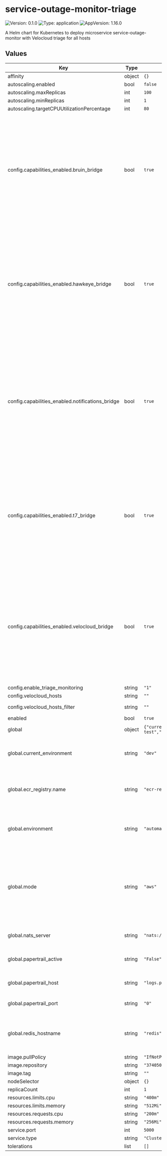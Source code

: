 # service-outage-monitor-triage

![Version: 0.1.0](https://img.shields.io/badge/Version-0.1.0-informational?style=flat-square) ![Type: application](https://img.shields.io/badge/Type-application-informational?style=flat-square) ![AppVersion: 1.16.0](https://img.shields.io/badge/AppVersion-1.16.0-informational?style=flat-square)

A Helm chart for Kubernetes to deploy microservice service-outage-monitor with Velocloud triage for all hosts

## Values

| Key                                              | Type   | Default                                                                                                                                                                                                                                                                    | Description                                                                                                                                                                                                                                      |
|--------------------------------------------------|--------|----------------------------------------------------------------------------------------------------------------------------------------------------------------------------------------------------------------------------------------------------------------------------|--------------------------------------------------------------------------------------------------------------------------------------------------------------------------------------------------------------------------------------------------|
| affinity                                         | object | `{}`                                                                                                                                                                                                                                                                       |                                                                                                                                                                                                                                                  |
| autoscaling.enabled                              | bool   | `false`                                                                                                                                                                                                                                                                    |                                                                                                                                                                                                                                                  |
| autoscaling.maxReplicas                          | int    | `100`                                                                                                                                                                                                                                                                      |                                                                                                                                                                                                                                                  |
| autoscaling.minReplicas                          | int    | `1`                                                                                                                                                                                                                                                                        |                                                                                                                                                                                                                                                  |
| autoscaling.targetCPUUtilizationPercentage       | int    | `80`                                                                                                                                                                                                                                                                       |                                                                                                                                                                                                                                                  |
| config.capabilities_enabled.bruin_bridge         | bool   | `true`                                                                                                                                                                                                                                                                     | Indicate is bruin-bridge is going to be activated. If it is true an initContainer will be created in the service-outage-monitor-triage deployment that will wait until the bruin-bridge service responds correctly to healthcheck calls.         |
| config.capabilities_enabled.hawkeye_bridge       | bool   | `true`                                                                                                                                                                                                                                                                     | Indicate is hawkeye-bridge is going to be activated. If it is true an initContainer will be created in the service-outage-monitor-triage deployment that will wait until the hawkeye-bridge service responds correctly to healthcheck calls.     |
| config.capabilities_enabled.notifications_bridge | bool   | `true`                                                                                                                                                                                                                                                                     | Indicate is notifications-bridge is going to be activated. If it is true an initContainer will be created in the customer-cache deployment that will wait until the notifications-bridge service responds correctly to healthcheck calls.        |
| config.capabilities_enabled.t7_bridge            | bool   | `true`                                                                                                                                                                                                                                                                     | Indicate is t8-bridge is going to be activated. If it is true an initContainer will be created in the service-outage-monitor-triage deployment that will wait until the t7-bridge service responds correctly to healthcheck calls.               |
| config.capabilities_enabled.velocloud_bridge     | bool   | `true`                                                                                                                                                                                                                                                                     | Indicate is velocloud-bridge is going to be activated. If it is true an initContainer will be created in the service-outage-monitor-triage deployment that will wait until the velocloud-bridge service responds correctly to healthcheck calls. |
| config.enable_triage_monitoring                  | string | `"1"`                                                                                                                                                                                                                                                                      |                                                                                                                                                                                                                                                  |
| config.velocloud_hosts                           | string | `""`                                                                                                                                                                                                                                                                       | Velocloud hosts                                                                                                                                                                                                                                  |
| config.velocloud_hosts_filter                    | string | `""`                                                                                                                                                                                                                                                                       | Filter for Velocloud hosts                                                                                                                                                                                                                       |
| enabled                                          | bool   | `true`                                                                                                                                                                                                                                                                     |                                                                                                                                                                                                                                                  |
| global                                           | object | `{"current_environment":"dev","ecr_registry":{"name":"ecr-registry"},"environment":"automation-test","mode":"aws","nats_server":"nats://nats:4222","papertrail_active":"False","papertrail_host":"logs.papertrailapp.com","papertrail_port":"0","redis_hostname":"redis"}` | Global configuration                                                                                                                                                                                                                             |
| global.current_environment                       | string | `"dev"`                                                                                                                                                                                                                                                                    | Name of environment for EKS cluster and network resources                                                                                                                                                                                        |
| global.ecr_registry.name                         | string | `"ecr-registry"`                                                                                                                                                                                                                                                           | Name of the imagePullSecret created to access the images stored in ECR.                                                                                                                                                                          |
| global.environment                               | string | `"automation-test"`                                                                                                                                                                                                                                                        | Name of environment for helm charts and redis elasticaches used                                                                                                                                                                                  |
| global.mode                                      | string | `"aws"`                                                                                                                                                                                                                                                                    | Indicates if the helm chart will be displayed in an aws or local environment, in case it is local, a specific imagePullSecret will be used to access the images stored in ECR.                                                                   |
| global.nats_server                               | string | `"nats://nats:4222"`                                                                                                                                                                                                                                                       | NATS cluster endpoint used by bruin-bridge                                                                                                                                                                                                       |
| global.papertrail_active                         | string | `"False"`                                                                                                                                                                                                                                                                  | Indicates if the logs will be sent to papertrail or not.                                                                                                                                                                                         |
| global.papertrail_host                           | string | `"logs.papertrailapp.com"`                                                                                                                                                                                                                                                 | Papertrail host to which the logs will be sent                                                                                                                                                                                                   |
| global.papertrail_port                           | string | `"0"`                                                                                                                                                                                                                                                                      | Papertrail port to which the logs will be sent                                                                                                                                                                                                   |
| global.redis_hostname                            | string | `"redis"`                                                                                                                                                                                                                                                                  | Redis Hostname used to store heavy NATS messages (>1MB)                                                                                                                                                                                          |
| image.pullPolicy                                 | string | `"IfNotPresent"`                                                                                                                                                                                                                                                           |                                                                                                                                                                                                                                                  |
| image.repository                                 | string | `"374050862540.dkr.ecr.us-east-1.amazonaws.com/service-outage-monitor"`                                                                                                                                                                                                    |                                                                                                                                                                                                                                                  |
| image.tag                                        | string | `""`                                                                                                                                                                                                                                                                       |                                                                                                                                                                                                                                                  |
| nodeSelector                                     | object | `{}`                                                                                                                                                                                                                                                                       |                                                                                                                                                                                                                                                  |
| replicaCount                                     | int    | `1`                                                                                                                                                                                                                                                                        |                                                                                                                                                                                                                                                  |
| resources.limits.cpu                             | string | `"400m"`                                                                                                                                                                                                                                                                   |                                                                                                                                                                                                                                                  |
| resources.limits.memory                          | string | `"512Mi"`                                                                                                                                                                                                                                                                  |                                                                                                                                                                                                                                                  |
| resources.requests.cpu                           | string | `"200m"`                                                                                                                                                                                                                                                                   |                                                                                                                                                                                                                                                  |
| resources.requests.memory                        | string | `"256Mi"`                                                                                                                                                                                                                                                                  |                                                                                                                                                                                                                                                  |
| service.port                                     | int    | `5000`                                                                                                                                                                                                                                                                     |                                                                                                                                                                                                                                                  |
| service.type                                     | string | `"ClusterIP"`                                                                                                                                                                                                                                                              |                                                                                                                                                                                                                                                  |
| tolerations                                      | list   | `[]`                                                                                                                                                                                                                                                                       |                                                                                                                                                                                                                                                  |

